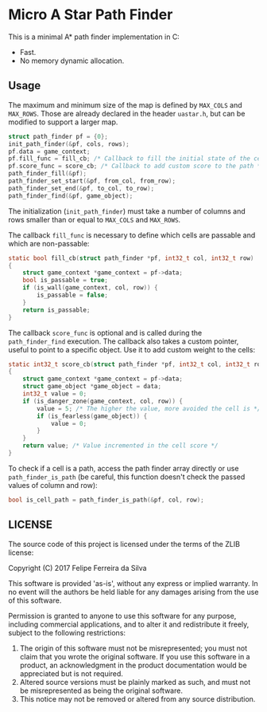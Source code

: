 # Micro A Star Path Finder

This is a minimal A* path finder implementation in C:

- Fast.
- No memory dynamic allocation.

## Usage

The maximum and minimum size of the map is defined by `MAX_COLS` and `MAX_ROWS`. Those are already declared in the header `uastar.h`, but can be modified to support a larger map.

```c
struct path_finder pf = {0};
init_path_finder(&pf, cols, rows);
pf.data = game_context;
pf.fill_func = fill_cb; /* Callback to fill the initial state of the cells */
pf.score_func = score_cb; /* Callback to add custom score to the path */
path_finder_fill(&pf);
path_finder_set_start(&pf, from_col, from_row);
path_finder_set_end(&pf, to_col, to_row);
path_finder_find(&pf, game_object);
```

The initialization (`init_path_finder`) must take a number of columns and rows smaller than or equal to `MAX_COLS` and `MAX_ROWS`.

The callback `fill_func` is necessary to define which cells are passable and which are non-passable:

```c
static bool fill_cb(struct path_finder *pf, int32_t col, int32_t row)
{
	struct game_context *game_context = pf->data;
	bool is_passable = true;
	if (is_wall(game_context, col, row)) {
		is_passable = false;
	}
	return is_passable;
}
```

The callback `score_func` is optional and is called during the `path_finder_find` execution. The callback also takes a custom pointer, useful to point to a specific object. Use it to add custom weight to the cells:

```c
static int32_t score_cb(struct path_finder *pf, int32_t col, int32_t row, void *data)
{
	struct game_context *game_context = pf->data;
	struct game_object *game_object = data;
	int32_t value = 0;
	if (is_danger_zone(game_context, col, row)) {
		value = 5; /* The higher the value, more avoided the cell is */ 
		if (is_fearless(game_object)) {
			value = 0;
		}
	}
	return value; /* Value incremented in the cell score */
}
```

To check if a cell is a path, access the path finder array directly or use `path_finder_is_path` (be careful, this function doesn't check the passed values of column and row):

```c
bool is_cell_path = path_finder_is_path(&pf, col, row);
```

## LICENSE

The source code of this project is licensed under the terms of the ZLIB license:

Copyright (C) 2017 Felipe Ferreira da Silva

This software is provided 'as-is', without any express or implied warranty. In no event will the authors be held liable for any damages arising from the use of this software.

Permission is granted to anyone to use this software for any purpose, including commercial applications, and to alter it and redistribute it freely, subject to the following restrictions:

1. The origin of this software must not be misrepresented; you must not claim that you wrote the original software. If you use this software in a product, an acknowledgment in the product documentation would be appreciated but is not required.
2. Altered source versions must be plainly marked as such, and must not be misrepresented as being the original software.
3. This notice may not be removed or altered from any source distribution.

